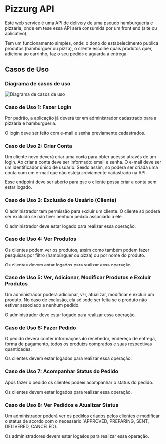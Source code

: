 
# Pizzurg API

Este web service é uma API de delivery de uma pseudo hamburgueria e pizzaria, onde em tese essa API será consumida por um front end (site ou aplicativo).

Tem um funcionamento simples, onde: o dono do estabelecimento publica produtos (hambúrguer ou pizza), o cliente escolhe quais produtos quer, adiciona ao carrinho, faz o seu pedido e aguarda a entrega.


## Casos de Uso
### Diagrama de casos de uso

![Diagrama de casos de uso](https://drive.google.com/uc?id=1q4pX6lbKLfc-fNPTwSRQX0OSarGz2rUS)



### Caso de Uso 1: Fazer Login
Por padrão, a aplicação já deverá ter um administrador cadastrado para a pizzaria e hamburgueria.

O login deve ser feito com e-mail e senha previamente cadastrados.

### Caso de Uso 2: Criar Conta
Um cliente novo deverá criar uma conta para obter acesso através de um login. Ao criar a conta deve ser informado: email e senha. O e-mail deve ser um identificador único de usuário. Sendo assim, só poderá ser criada uma conta com um e-mail que não esteja previamente cadastrado na API.

Esse endpoint deve ser aberto para que o cliente possa criar a conta sem estar logado.

### Caso de Uso 3: Exclusão de Usuário (Cliente)
O administrador tem permissão para excluir um cliente. O cliente só poderá ser excluído se não tiver nenhum pedido associado a ele.

O administrador deve estar logado para realizar essa operação.

### Caso de Uso 4: Ver Produtos
Os clientes podem ver os produtos, assim como também podem fazer pesquisas por filtro (hambúrguer ou pizza) ou por nome do produto.

Os clientes devem estar logados para realizar essa operação.

### Caso de Uso 5: Ver, Adicionar, Modificar Produtos e Excluir Produtos
Um administrador poderá adicionar, ver, atualizar, modificar e excluir um produto. No caso de exclusão, ela só pode ser feita se o produto não estiver associado a nenhum pedido.

O administrador deve estar logado para realizar essa operação.

### Caso de Uso 6: Fazer Pedido
O pedido deverá conter informações do recebedor, endereço de entrega, forma de pagamento, todos os produtos comprados e suas respectivas quantidades.

Os clientes devem estar logados para realizar essa operação.

### Caso de Uso 7: Acompanhar Status do Pedido
Após fazer o pedido os clientes podem acompanhar o status do pedido.

Os clientes devem estar logados para realizar essa operação.

### Caso de Uso 8: Ver Pedidos e Atualizar Status
Um administrador poderá ver os pedidos criados pelos clientes e modificar o status de acordo com o necessário (APPROVED, PREPARING, SENT, DELIVERED, CANCELED).

Os administradores devem estar logados para realizar essa operação.